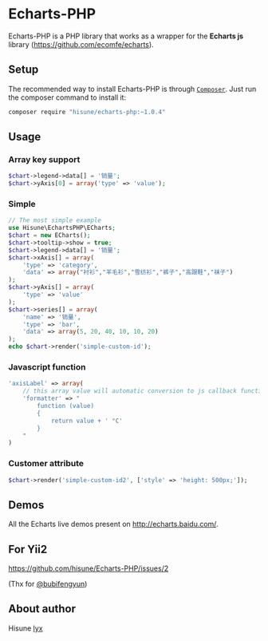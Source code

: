 Echarts-PHP
=============

Echarts-PHP is a PHP library that works as a wrapper for the **Echarts js** library (https://github.com/ecomfe/echarts).

Setup
-----

The recommended way to install Echarts-PHP is through  [`Composer`](http://getcomposer.org). Just run the composer command to install it:
```sh
composer require "hisune/echarts-php:~1.0.4"
```

Usage
-----

### Array key support

```php
$chart->legend->data[] = '销量';
$chart->yAxis[0] = array('type' => 'value');
```

### Simple

```php
// The most simple example
use Hisune\EchartsPHP\ECharts;
$chart = new ECharts();
$chart->tooltip->show = true;
$chart->legend->data[] = '销量';
$chart->xAxis[] = array(
    'type' => 'category',
    'data' => array("衬衫","羊毛衫","雪纺衫","裤子","高跟鞋","袜子")
);
$chart->yAxis[] = array(
    'type' => 'value'
);
$chart->series[] = array(
    'name' => '销量',
    'type' => 'bar',
    'data' => array(5, 20, 40, 10, 10, 20)
);
echo $chart->render('simple-custom-id');
```

### Javascript function
```php
'axisLabel' => array(
    // this array value will automatic conversion to js callback function
    'formatter' => "
        function (value)
        {
            return value + ' °C'
        }
    "
)
```

### Customer attribute
```php
$chart->render('simple-custom-id2', ['style' => 'height: 500px;']);
```

Demos
-----

All the Echarts live demos present on http://echarts.baidu.com/.

For Yii2
-----

https://github.com/hisune/Echarts-PHP/issues/2

(Thx for [@bubifengyun](https://github.com/bubifengyun))

About author
-----
Hisune [lyx](http://hisune.com)
